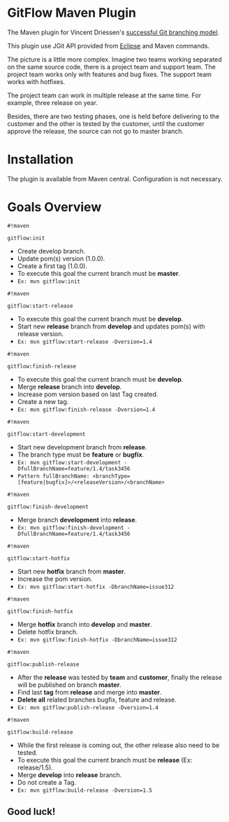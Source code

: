 # GitFlow Maven Plugin

The Maven plugin for Vincent Driessen's [successful Git branching model](http://nvie.com/posts/a-successful-git-branching-model/).

This plugin use JGit API provided from [Eclipse](https://eclipse.org/jgit/) and Maven commands.

The picture is a little more complex. Imagine two teams working separated on the same source code, there is a project team and support team.
The project team works only with features and bug fixes. The support team works with hotfixes. 

The project team can work in multiple release at the same time. For example, three release on year.

Besides, there are two testing phases, one is held before delivering to the customer and the other is tested by the customer, until the customer approve the release, the source can not go to master branch.

# Installation

The plugin is available from Maven central.
Configuration is not necessary.

# Goals Overview

```
#!maven

gitflow:init
```
- Create develop branch.
- Update pom(s) version (1.0.0).
- Create a first tag (1.0.0).
- To execute this goal the current branch must be **master**.
- `Ex: mvn gitflow:init`


```
#!maven

gitflow:start-release
```
- To execute this goal the current branch must be **develop**.
- Start new **release** branch from **develop** and updates pom(s) with release version. 
- `Ex: mvn gitflow:start-release -Dversion=1.4`


```
#!maven

gitflow:finish-release
```
- To execute this goal the current branch must be **develop**.
- Merge **release** branch into **develop**. 
- Increase pom version based on last Tag created. 
- Create a new tag.
- `Ex: mvn gitflow:finish-release -Dversion=1.4`


```
#!maven

gitflow:start-development
```
- Start new development branch from **release**.
- The branch type must be **feature** or **bugfix**.
- `Ex: mvn gitflow:start-development -DfullBranchName=feature/1.4/task3456`
- `Pattern fullBranchName: <branchType=[feature|bugfix]>/<releaseVersion>/<branchName>`


```
#!maven

gitflow:finish-development
```
- Merge branch **development** into **release**.
- `Ex: mvn gitflow:finish-development -DfullBranchName=feature/1.4/task3456`


```
#!maven

gitflow:start-hotfix
```
- Start new **hotfix** branch from **master**.
- Increase the pom version.
- `Ex: mvn gitflow:start-hotfix -DbranchName=issue312`


```
#!maven

gitflow:finish-hotfix
```
- Merge **hotfix** branch into **develop** and **master**.
- Delete hotfix branch.
- `Ex: mvn gitflow:finish-hotfix -DbranchName=issue312`


```
#!maven

gitflow:publish-release
```
- After the **release** was tested by **team** and **customer**, finally the release will be published on branch **master**.
- Find last **tag** from **release** and merge into **master**.
- **Delete all** related branches bugfix, feature and release.
- `Ex: mvn gitflow:publish-release -Dversion=1.4`


```
#!maven

gitflow:build-release
```
- While the first release is coming out, the other release also need to be tested.
- To execute this goal the current branch must be **release** (Ex: release/1.5).
- Merge **develop** into **release** branch.
- Do not create a Tag.
- `Ex: mvn gitflow:build-release -Dversion=1.5`


## Good luck! ##